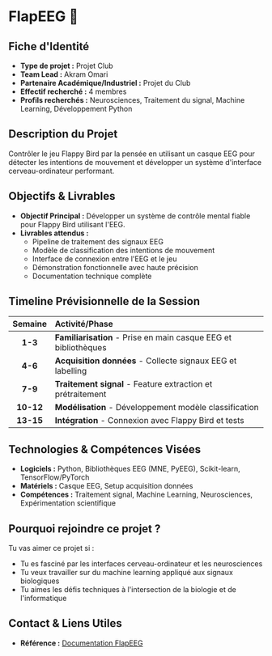 # FlapEEG 🧠

## Fiche d'Identité

*   **Type de projet :** Projet Club
*   **Team Lead :** Akram Omari
*   **Partenaire Académique/Industriel :** Projet du Club
*   **Effectif recherché :** 4 membres
*   **Profils recherchés :** Neurosciences, Traitement du signal, Machine Learning, Développement Python

## Description du Projet

Contrôler le jeu Flappy Bird par la pensée en utilisant un casque EEG pour détecter les intentions de mouvement et développer un système d'interface cerveau-ordinateur performant.

## Objectifs & Livrables

*   **Objectif Principal :** Développer un système de contrôle mental fiable pour Flappy Bird utilisant l'EEG.
*   **Livrables attendus :**
    *   Pipeline de traitement des signaux EEG
    *   Modèle de classification des intentions de mouvement
    *   Interface de connexion entre l'EEG et le jeu
    *   Démonstration fonctionnelle avec haute précision
    *   Documentation technique complète

## Timeline Prévisionnelle de la Session

| Semaine | Activité/Phase |
| :-----: | :------------- |
|  **1-3**  | **Familiarisation** - Prise en main casque EEG et bibliothèques |
|  **4-6**  | **Acquisition données** - Collecte signaux EEG et labelling |
|  **7-9**  | **Traitement signal** - Feature extraction et prétraitement |
|  **10-12**| **Modélisation** - Développement modèle classification |
|  **13-15**| **Intégration** - Connexion avec Flappy Bird et tests |

## Technologies & Compétences Visées

*   **Logiciels :** Python, Bibliothèques EEG (MNE, PyEEG), Scikit-learn, TensorFlow/PyTorch
*   **Matériels :** Casque EEG, Setup acquisition données
*   **Compétences :** Traitement signal, Machine Learning, Neurosciences, Expérimentation scientifique

## Pourquoi rejoindre ce projet ?

Tu vas aimer ce projet si :
*   Tu es fasciné par les interfaces cerveau-ordinateur et les neurosciences
*   Tu veux travailler sur du machine learning appliqué aux signaux biologiques
*   Tu aimes les défis techniques à l'intersection de la biologie et de l'informatique

## Contact & Liens Utiles
*   **Référence :** [Documentation FlapEEG](https://cia.ift.ulaval.ca/flapeeg)
